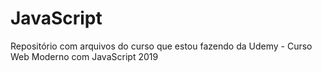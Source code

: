 # JavaScript

Repositório com arquivos do curso que estou fazendo da Udemy - Curso Web Moderno com JavaScript 2019
